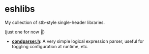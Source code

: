 # eshlibs

My collection of stb-style single-header libraries.

(just one for now 🥺)

- [**condparser.h**](https://github.com/equalent/eshlibs/blob/main/condparser.h): A very simple logical expression parser, useful for toggling configuration at runtime, etc.